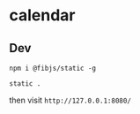 # calendar

## Dev

```shell
npm i @fibjs/static -g
```

```shell
static .
```

then visit `http://127.0.0.1:8080/`

